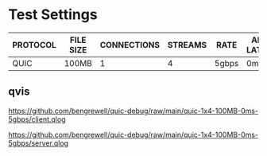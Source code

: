 # Test Settings

|PROTOCOL|FILE SIZE|CONNECTIONS|STREAMS|RATE|ADDED LATENCY|
|---|---|---|---|---|---|
|QUIC|100MB|1|4|5gbps|0ms|

## qvis

https://github.com/bengrewell/quic-debug/raw/main/quic-1x4-100MB-0ms-5gbps/client.qlog

https://github.com/bengrewell/quic-debug/raw/main/quic-1x4-100MB-0ms-5gbps/server.qlog
